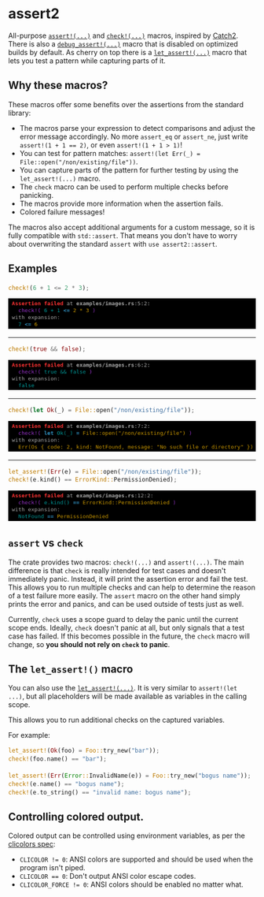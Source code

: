 # assert2

All-purpose [`assert!(...)`](https://docs.rs/assert2/latest/assert2/macro.assert.html) and [`check!(...)`](https://docs.rs/assert2/latest/assert2/macro.check.html) macros, inspired by [Catch2](https://github.com/catchorg/Catch2).
There is also a [`debug_assert!(...)`](https://docs.rs/assert2/latest/assert2/macro.debug_assert.html) macro that is disabled on optimized builds by default.
As cherry on top there is a [`let_assert!(...)`](https://docs.rs/assert2/latest/assert2/macro.let_assert.html) macro that lets you test a pattern while capturing parts of it.

## Why these macros?

These macros offer some benefits over the assertions from the standard library:
  * The macros parse your expression to detect comparisons and adjust the error message accordingly.
    No more `assert_eq` or `assert_ne`, just write `assert!(1 + 1 == 2)`, or even `assert!(1 + 1 > 1)`!
  * You can test for pattern matches: `assert!(let Err(_) = File::open("/non/existing/file"))`.
  * You can capture parts of the pattern for further testing by using the `let_assert!(...)` macro.
  * The `check` macro can be used to perform multiple checks before panicking.
  * The macros provide more information when the assertion fails.
  * Colored failure messages!

The macros also accept additional arguments for a custom message, so it is fully compatible with `std::assert`.
That means you don't have to worry about overwriting the standard `assert` with `use assert2::assert`.

## Examples

```rust
check!(6 + 1 <= 2 * 3);
```

![Assertion error](https://github.com/de-vri-es/assert2-rs/raw/2db44c46e4580ec87d2881a698815e1ec5fcdf3f/binary-operator.png)

----------

```rust
check!(true && false);
```

![Assertion error](https://github.com/de-vri-es/assert2-rs/raw/2db44c46e4580ec87d2881a698815e1ec5fcdf3f/boolean-expression.png)

----------

```rust
check!(let Ok(_) = File::open("/non/existing/file"));
```

![Assertion error](https://github.com/de-vri-es/assert2-rs/raw/2db44c46e4580ec87d2881a698815e1ec5fcdf3f/pattern-match.png)

----------

```rust
let_assert!(Err(e) = File::open("/non/existing/file"));
check!(e.kind() == ErrorKind::PermissionDenied);
```
![Assertion error](https://github.com/de-vri-es/assert2-rs/raw/573a686d1f19e0513cb235df38d157defdadbec0/let-assert.png)

## `assert` vs `check`
The crate provides two macros: `check!(...)` and `assert!(...)`.
The main difference is that `check` is really intended for test cases and doesn't immediately panic.
Instead, it will print the assertion error and fail the test.
This allows you to run multiple checks and can help to determine the reason of a test failure more easily.
The `assert` macro on the other hand simply prints the error and panics,
and can be used outside of tests just as well.

Currently, `check` uses a scope guard to delay the panic until the current scope ends.
Ideally, `check` doesn't panic at all, but only signals that a test case has failed.
If this becomes possible in the future, the `check` macro will change, so **you should not rely on `check` to panic**.

## The `let_assert!()` macro
You can also use the [`let_assert!(...)`](https://docs.rs/assert2/latest/assert2/macro.let_assert.html).
It is very similar to `assert!(let ...)`,
but all placeholders will be made available as variables in the calling scope.

This allows you to run additional checks on the captured variables.

For example:

```rust
let_assert!(Ok(foo) = Foo::try_new("bar"));
check!(foo.name() == "bar");

let_assert!(Err(Error::InvalidName(e)) = Foo::try_new("bogus name"));
check!(e.name() == "bogus name");
check!(e.to_string() == "invalid name: bogus name");
```


## Controlling colored output.

Colored output can be controlled using environment variables,
as per the [clicolors spec](https://bixense.com/clicolors/):

 * `CLICOLOR != 0`: ANSI colors are supported and should be used when the program isn't piped.
 * `CLICOLOR == 0`: Don't output ANSI color escape codes.
 * `CLICOLOR_FORCE != 0`: ANSI colors should be enabled no matter what.
